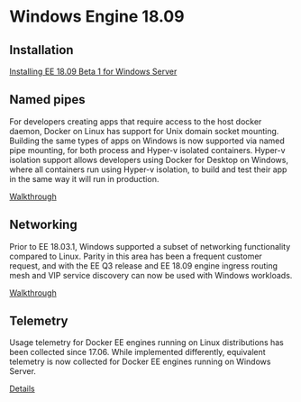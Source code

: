 # Windows Engine 18.09

## Installation

[Installing EE 18.09 Beta 1 for Windows Server](https://github.com/carlfischer1/engine-18.09/blob/master/installation.md)

## Named pipes

For developers creating apps that require access to the host docker daemon, Docker on Linux has support for Unix domain socket mounting. Building the same types of apps on Windows is now supported via named pipe mounting, for both process and Hyper-v isolated containers. Hyper-v isolation support allows developers using Docker for Desktop on Windows, where all containers run using Hyper-v isolation, to build and test their app in the same way it will run in production.

[Walkthrough](https://github.com/carlfischer1/engine-18.09/blob/master/namedpipes.md)

## Networking

Prior to EE 18.03.1, Windows supported a subset of networking functionality compared to Linux. Parity in this area has been a frequent customer request, and with the EE Q3 release and EE 18.09 engine ingress routing mesh and VIP service discovery can now be used with Windows workloads.

[Walkthrough](https://github.com/carlfischer1/engine-18.09/blob/master/networking.md)

## Telemetry

Usage telemetry for Docker EE engines running on Linux distributions has been collected since 17.06. While implemented differently, equivalent telemetry is now collected for Docker EE engines running on Windows Server.

[Details](https://github.com/carlfischer1/engine-18.09/blob/master/telemetry.md)

